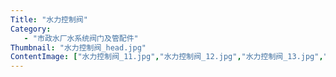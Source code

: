 ```yaml
---
Title: "水力控制阀"
Category:
   - "市政水厂水系统阀门及管配件"
Thumbnail: "水力控制阀_head.jpg"
ContentImage: ["水力控制阀_11.jpg","水力控制阀_12.jpg","水力控制阀_13.jpg","水力控制阀_04.jpg","水力控制阀_05.jpg","水力控制阀_06.jpg","水力控制阀_07.jpg","水力控制阀_08.jpg","水力控制阀_09.jpg",""]
---
```

